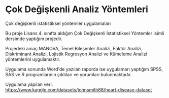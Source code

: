 # Çok Değişkenli Analiz Yöntemleri
Çok değişkenli istatistiksel yöntemler uygulamaları

Bu proje Lisans 4. sınıfta aldığım Çok Değişkenli İstatistiksel Yöntemler isimli dersimde yaptığım projedir.

Projedeki amaç MANOVA, Temel Bileşenler Analizi, Faktör Analizi, Diskriminant Analizi, Lojistik Regresyon Analizi ve Kümeleme Analizi yöntemlerini uygulamaktır.

Uygulama sonunda Word'de yazılan raporda ise uygulamarı yaptığım SPSS, SAS ve R programlarının çıktıları ve yorumları bulunmaktadır.

Uygulama yapılan veri: https://www.kaggle.com/datasets/johnsmith88/heart-disease-dataset
